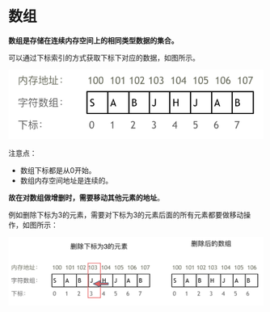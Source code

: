 # 数组

**数组是存储在连续内存空间上的相同类型数据的集合。**

可以通过下标索引的方式获取下标下对应的数据，如图所示。

![算法通关数组](../img/算法通关数组.png)

注意点：

- 数组下标都是从0开始。
- 数组内存空间地址是连续的。

**故在对数组做增删时，需要移动其他元素的地址**。

[^⚠️]: 数组的元素是通过覆盖来达到删除的目的。

例如删除下标为3的元素，需要对下标为3的元素后面的所有元素都要做移动操作，如图所示：

![算法通关数组](../img/算法通关数组1.png)